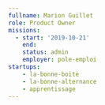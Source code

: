 ```yaml
---
fullname: Marion Guillet
role: Product Owner
missions:
  - start: '2019-10-21'
    end:
    status: admin
    employer: pole-emploi
startups:
    - la-bonne-boite
    - la-bonne-alternance
    - apprentissage
---
```

